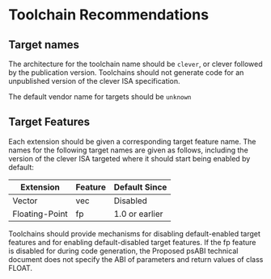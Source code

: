 # Toolchain Recommendations

## Target names

The architecture for the toolchain name should be `clever`, or clever followed by the publication version. 
Toolchains should not generate code for an unpublished version of the clever ISA specification.

The default vendor name for targets should be `unknown`

## Target Features

Each extension should be given a corresponding target feature name. The names for the following target names are given as follows, including the version of the clever ISA targeted where it should start being enabled by default:

|  Extension    | Feature | Default Since |
|---------------|---------|---------------|
| Vector        | vec     | Disabled      |
| Floating-Point| fp      | 1.0 or earlier|


Toolchains should provide mechanisms for disabling default-enabled target features and for enabling default-disabled target features. 
If the fp feature is disabled for during code generation, the Proposed psABI technical document does not specify the ABI of parameters and return values of class FLOAT.
